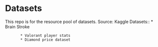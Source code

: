 # Datasets
This repo is for the resource pool of datasets.
Source: Kaggle
Datasets::
           * Brain Stroke
          
           * Valorant player stats
           * Diamond price dataset

